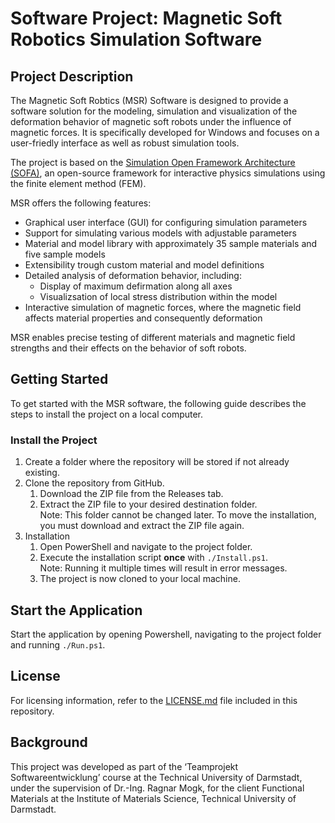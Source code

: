 # Software Project: Magnetic Soft Robotics Simulation Software

## Project Description

The Magnetic Soft Robtics (MSR) Software is designed to provide a software solution for the modeling,
simulation and visualization of the deformation behavior of magnetic soft robots under the influence of magnetic forces.
It is specifically developed for Windows and focuses on a user-friedly interface as well as robust simulation tools.

The project is based on the [Simulation Open Framework Architecture (SOFA)](https://www.sofa-framework.org),
an open-source framework for interactive physics simulations using the finite element method (FEM).

MSR offers the following features:

- Graphical user interface (GUI) for configuring simulation parameters
- Support for simulating various models with adjustable parameters
- Material and model library with approximately 35 sample materials and five sample models
- Extensibility trough custom material and model definitions
- Detailed analysis of deformation behavior, including:
  - Display of maximum defirmation along all axes
  - Visualizsation of local stress distribution within the model
- Interactive simulation of magnetic forces, where the magnetic field affects material properties and consequently deformation

MSR enables precise testing of different materials and magnetic field strengths and their effects on the behavior of soft robots.

## Getting Started

To get started with the MSR software, the following guide describes the steps to install the project on a local computer.

### Install the Project

1. Create a folder where the repository will be stored if not already existing.
2. Clone the repository from GitHub.
   1. Download the ZIP file from the Releases tab.
   2. Extract the ZIP file to your desired destination folder.\
    Note: This folder cannot be changed later. To move the installation, you must download and extract the ZIP file again.
3. Installation
   1. Open PowerShell and navigate to the project folder.
   2. Execute the installation script **once** with `./Install.ps1`.\
    Note: Running it multiple times will result in error messages.
   3. The project is now cloned to your local machine.

## Start the Application

Start the application by opening Powershell, navigating to the project folder and running `./Run.ps1`.

## License

For licensing information, refer to the [LICENSE.md](./LICENSE.md) file included in this repository.

## Background

This project was developed as part of the ‘Teamprojekt Softwareentwicklung’ course at the Technical University of Darmstadt, under the supervision of Dr.-Ing. Ragnar Mogk, for the client Functional Materials at the Institute of Materials Science, Technical University of Darmstadt.
